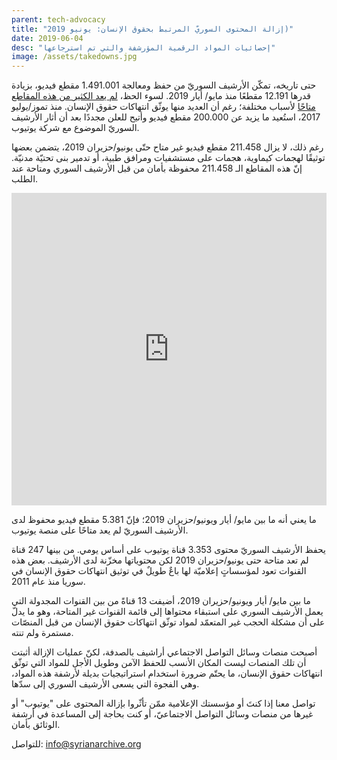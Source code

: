 ```yaml
---
parent: tech-advocacy
title: "إزالة المحتوى السوريّ المرتبط بحقوق الإنسان: يونيو 2019)"
date: 2019-06-04
desc: "إحصائيات المواد الرقمية المؤرشفة والتي تم استرجاعها"
image: /assets/takedowns.jpg
---
```


حتى تاريخه، تمكّن الأرشيف السوريّ من حفظ ومعالجة 1.491.001  مقطع فيديو، بزيادة قدرها 12.191 مقطعًا منذ مايو/ أيار 2019. لسوء الحظ،  [لم يعد الكثير من هذه المقاطع متاحًا](https://syrianarchive.org/ar/tech-advocacy/) لأسباب مختلفة؛ رغم أن العديد منها يوثّق انتهاكات حقوق الإنسان. منذ تموز/يوليو 2017، استُعيد ما يزيد عن 200.000 مقطع فيديو وأتيح للعلن مجددًا بعد أن أثار الأرشيف السوريّ الموضوع مع شركة يوتيوب.

رغم ذلك، لا يزال 211.458 مقطع فيديو غير متاح حتّى يونيو/حزيران 2019، يتضمن بعضها توثيقًا لهجمات كيماوية، هجمات على مستشفيات ومرافق طبية، أو تدمير بنى تحتيّة مدنيّة. إنّ هذه المقاطع الـ 211.458 محفوظة بأمان من قبل الأرشيف السوري ومتاحة عند الطلب.


<iframe width="100%" height="500" src="https://www.youtube.com/embed/YZTG_5HeWqs" frameborder="0" allow="accelerometer; autoplay; encrypted-media; gyroscope; picture-in-picture" allowfullscreen></iframe>


ما يعني أنه ما بين مايو/ أيار ويونيو/حزيران 2019؛ فإنّ 5.381 مقطع فيديو محفوظ لدى الأرشيف السوريّ لم يعد متاحًا على منصة يوتيوب.

يحفظ الأرشيف السوريّ محتوى 3.353 قناة يوتيوب على أساس يومي. من بينها 247 قناة لم تعد متاحة حتى يونيو/حزيران 2019 لكن محتوياتها مخزّنة لدى الأرشيف. بعض هذه القنوات تعود لمؤسساتٍ إعلاميّة لها باعٌ طويلٌ في توثيق انتهاكات حقوق الإنسان في سوريا منذ عام 2011.

ما بين مايو/ أيار ويونيو/حزيران 2019، أضيفت 13 قناةً من بين القنوات المجدولة التي يعمل الأرشيف السوري على استبقاء محتواها إلى قائمة القنوات غير المتاحة، وهو ما يدلّ على أن مشكلة الحجب غير المتعمّد لمواد توثّق انتهاكات حقوق الإنسان من قبل المنصّات مستمرة ولم تنته.

أصبحت منصات وسائل التواصل الاجتماعي أراشيف بالصدفة، لكنّ عمليات الإزالة أثبتت أن تلك المنصات ليست المكان الأنسب للحفظ الآمن وطويل الأجل للمواد التي توثّق انتهاكات حقوق الإنسان، ما يحتّم ضرورة استخدام استراتيجيات بديلة لأرشفة هذه المواد، وهي الفجوة التي يسعى الأرشيف السوري إلى سدّها.

تواصل معنا إذا كنتَ أو مؤسستك الإعلامية ممّن تأثّروا بإزالة المحتوى على "يوتيوب" أو غيرها من منصات وسائل التواصل الاجتماعيّ، أو كنت بحاجة إلى المساعدة في أرشفة الوثائق بأمان.

للتواصل: info@syrianarchive.org
